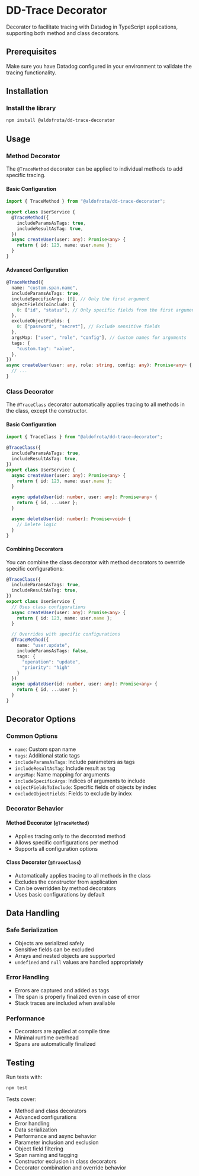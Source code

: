 # DD-Trace Decorator

Decorator to facilitate tracing with Datadog in TypeScript applications, supporting both method and class decorators.

## Prerequisites

Make sure you have Datadog configured in your environment to validate the tracing functionality.

## Installation

### Install the library

```bash
npm install @aldofrota/dd-trace-decorator
```

## Usage

### Method Decorator

The `@TraceMethod` decorator can be applied to individual methods to add specific tracing.

#### Basic Configuration

```typescript
import { TraceMethod } from "@aldofrota/dd-trace-decorator";

export class UserService {
  @TraceMethod({
    includeParamsAsTags: true,
    includeResultAsTag: true,
  })
  async createUser(user: any): Promise<any> {
    return { id: 123, name: user.name };
  }
}
```

#### Advanced Configuration

```typescript
@TraceMethod({
  name: "custom.span.name",
  includeParamsAsTags: true,
  includeSpecificArgs: [0], // Only the first argument
  objectFieldsToInclude: {
    0: ["id", "status"], // Only specific fields from the first argument
  },
  excludeObjectFields: {
    0: ["password", "secret"], // Exclude sensitive fields
  },
  argsMap: ["user", "role", "config"], // Custom names for arguments
  tags: {
    "custom.tag": "value",
  },
})
async createUser(user: any, role: string, config: any): Promise<any> {
  // ...
}
```

### Class Decorator

The `@TraceClass` decorator automatically applies tracing to all methods in the class, except the constructor.

#### Basic Configuration

```typescript
import { TraceClass } from "@aldofrota/dd-trace-decorator";

@TraceClass({
  includeParamsAsTags: true,
  includeResultAsTag: true,
})
export class UserService {
  async createUser(user: any): Promise<any> {
    return { id: 123, name: user.name };
  }

  async updateUser(id: number, user: any): Promise<any> {
    return { id, ...user };
  }

  async deleteUser(id: number): Promise<void> {
    // Delete logic
  }
}
```

#### Combining Decorators

You can combine the class decorator with method decorators to override specific configurations:

```typescript
@TraceClass({
  includeParamsAsTags: true,
  includeResultAsTag: true,
})
export class UserService {
  // Uses class configurations
  async createUser(user: any): Promise<any> {
    return { id: 123, name: user.name };
  }

  // Overrides with specific configurations
  @TraceMethod({
    name: "user.update",
    includeParamsAsTags: false,
    tags: {
      "operation": "update",
      "priority": "high"
    }
  })
  async updateUser(id: number, user: any): Promise<any> {
    return { id, ...user };
  }
}
```

## Decorator Options

### Common Options

- `name`: Custom span name
- `tags`: Additional static tags
- `includeParamsAsTags`: Include parameters as tags
- `includeResultAsTag`: Include result as tag
- `argsMap`: Name mapping for arguments
- `includeSpecificArgs`: Indices of arguments to include
- `objectFieldsToInclude`: Specific fields of objects by index
- `excludeObjectFields`: Fields to exclude by index

### Decorator Behavior

#### Method Decorator (`@TraceMethod`)
- Applies tracing only to the decorated method
- Allows specific configurations per method
- Supports all configuration options

#### Class Decorator (`@TraceClass`)
- Automatically applies tracing to all methods in the class
- Excludes the constructor from application
- Can be overridden by method decorators
- Uses basic configurations by default

## Data Handling

### Safe Serialization
- Objects are serialized safely
- Sensitive fields can be excluded
- Arrays and nested objects are supported
- `undefined` and `null` values are handled appropriately

### Error Handling
- Errors are captured and added as tags
- The span is properly finalized even in case of error
- Stack traces are included when available

### Performance
- Decorators are applied at compile time
- Minimal runtime overhead
- Spans are automatically finalized

## Testing

Run tests with:

```bash
npm test
```

Tests cover:
- Method and class decorators
- Advanced configurations
- Error handling
- Data serialization
- Performance and async behavior
- Parameter inclusion and exclusion
- Object field filtering
- Span naming and tagging
- Constructor exclusion in class decorators
- Decorator combination and override behavior
